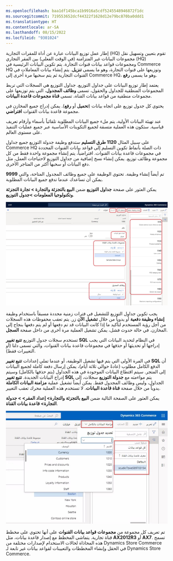 ```yaml
---
ms.openlocfilehash: baa1df145bca1b9916a5cdf5245548946872f1dc
ms.sourcegitcommit: 719553652dcf44322f1628d12e79bc870ba0ddd1
ms.translationtype: HT
ms.contentlocale: ar-SA
ms.lasthandoff: 08/15/2022
ms.locfileid: "9301024"
---
```

إطار عمل توزيع البيانات عبارة عن أداة للمقرات التجارية (HQ) تقوم بتعيين وتسهيل نقل مجموعات البيانات غير المتزامنة (في الوقت الفعلي) بين المقر التجاري (HQ) ومجموعات قواعد بيانات قنوات التجارة. يتم تكوين البيانات الرئيسية في Commerce HQ وتوزيعها على قنوات التجارة، وهو ما يسمى **تنزيل**. يتم إنشاء بيانات المعاملات في القنوات التجارية ثم يتم سحبها مرة أخرى إلى Commerce HQ، وهو ما يسمى **رفع**.

يعتمد إطار توزيع البيانات على جداول التوزيع. جداول التوزيع هي السجلات التي تربط المجموعات المنطقية للجداول والحقول، تسمى **وظائف المجدول**، التي يتم توزيعها على مجموعات منطقية من قواعد بيانات القناة، تسمى **قناة مجموعات قاعدة البيانات**. 

يحتوي كل جدول توزيع على اتجاه بيانات (**تحميل** أو **رفع**). يمكن إدراج جميع المخازن في مجموعة قاعدة بيانات القنوات **افتراضي**.  

عند تهيئة البيانات الأولية، يتم ملء جميع البيانات المطلوبة تلقائياً بأسماء وأرقام تعريف قياسية. ستكون هذه العملية متسقة لجميع التكوينات الأساسية عبر جميع عمليات التنفيذ على مستوى العالم. 

على سبيل المثال **1120 طرق التسليم** ستدفع وظيفة جدولة التوزيع جميع جداول Commerce HQ ذات الصلة بأنماط تكوين التسليم إلى قواعد بيانات القنوات المحددة في مجموعات قاعدة بيانات القنوات. افتراضياً، يتم إنشاء مجموعة واحدة فقط من كل مجموعة وظائف توزيع. يمكن إنشاء نسخ إضافية من جداول التوزيع لاحتياجات العمل، مثل دفع البيانات أو سحبها أكثر من المتاجر الأخرى.

**9999** تم أيضاً إنشاء وظيفة. تحتوي الوظيفة على جميع وظائف المجدول المتاحة، والتي يمكن أن تساعدك عندما تدفع جميع البيانات المطلوبة.

يمكن العثور على صفحة **جداول التوزيع** ضمن **البيع بالتجزئة والتجارة > تجارة التجزئة وتكنولوجيا المعلومات >جدول التوزيع**.


[ ![لقطة شاشة لصفحة جداول التوزيع.](../media/distribution-schedules-06-ssm.jpg) ](../media/distribution-schedules-06-ssm.jpg#lightbox)


يجب تكوين جداول التوزيع للتشغيل في فترات زمنية محددة مسبقاً باستخدام وظيفة **إنشاء وظيفة دفعية** أو يدوياً من خلال **تشغيل الآن** زر. يتم تعقب محفوظات هذه السجلات من أجل رؤية المستخدم لتأكيد ما إذا كانت البيانات قد تم دفعها أو لم يتم دفعها بنجاح إلى المخازن. في حالة حدوث فشل، يمكن تشغيل العملية مرة أخرى من داخل صفحة **السجل**. 

تستخدم سجلات جدول التوزيع **تتبع تغيير SQL** في النظام لتحديد البيانات التي يجب إدراجها أو تحديثها أو حذفها في مجموعات قاعدة بيانات القنوات، والتي تسمى دلتا (أو التغييرات فقط). 

في المرة الأولى التي يتم فيها تشغيل الوظيفة، أو عندما تملي إعدادات **تتبع تغيير SQL** أن الدفع الكامل مطلوب (عادةً حوالي ثلاثة أيام)، يمكن إرسال دفعة كاملة لجميع البيانات إلى المتجر. سيتم اقتطاع البيانات الموجودة في هذه الجداول (يتم حذفها بالكامل) وسيتم إدراج البيانات الجديدة. **تتبع تغيير SQL** يتم مواءمته مع **جدولة التوزيع** سجلات، إلى الجداول، وليس وظائف المجدول فقط. يمكن أيضاً تشغيل عملية **مزامنة البيانات الكاملة** يدوياً من خلال صفحة **قناة قاعدة البيانات**. لا تستخدم هذه العملية محرك تعقب التغيير. 

يمكن العثور على الصفحة التالية ضمن **البيع بالتجزئة والتجارة> إعداد المقر> > جدولة التجارة> قاعدة بيانات القناة**.
 
![ لقطة شاشةـ Dynamics 365 Commerce لعلامة التبويب مزامنة البيانات الكاملة.](../media/full-data-sync-07-ssm.jpg)

تم تعريف كل مجموعة من **مجموعات قواعد بيانات القنوات** على أنها تحتوي على مخطط قناة تجارية. يتماشى المخطط مع إصدار قاعدة بيانات، مثل **AX2012R3** أو **AX7**. تسمح هذه المحاذاة لحالات الاستخدام لإصدارات مختلفة من Dynamics Store Commerce في الحقل وإنشاء المخططات والتعيينات لقواعد بيانات غير تابعة لـ Dynamics Store Commerce. 

